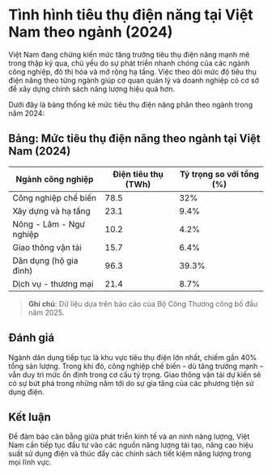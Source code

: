 # Tình hình tiêu thụ điện năng tại Việt Nam theo ngành (2024)

Việt Nam đang chứng kiến mức tăng trưởng tiêu thụ điện năng mạnh mẽ trong thập kỷ qua, chủ yếu do sự phát triển nhanh chóng của các ngành công nghiệp, đô thị hóa và mở rộng hạ tầng. Việc theo dõi mức độ tiêu thụ điện năng theo từng ngành giúp cơ quan quản lý và doanh nghiệp có cơ sở để xây dựng chính sách năng lượng hiệu quả hơn.

Dưới đây là bảng thống kê mức tiêu thụ điện năng phân theo ngành trong năm 2024:

## Bảng: Mức tiêu thụ điện năng theo ngành tại Việt Nam (2024)

| Ngành công nghiệp     | Điện tiêu thụ (TWh) | Tỷ trọng so với tổng (%) |
|------------------------|---------------------|----------------------------|
| Công nghiệp chế biến   | 78.5                | 32%                        |
| Xây dựng và hạ tầng    | 23.1                | 9.4%                       |
| Nông - Lâm - Ngư nghiệp| 10.2                | 4.2%                       |
| Giao thông vận tải     | 15.7                | 6.4%                       |
| Dân dụng (hộ gia đình) | 96.3                | 39.3%                      |
| Dịch vụ - thương mại   | 21.4                | 8.7%                       |

> **Ghi chú**: Dữ liệu dựa trên báo cáo của Bộ Công Thương công bố đầu năm 2025.

## Đánh giá

Ngành dân dụng tiếp tục là khu vực tiêu thụ điện lớn nhất, chiếm gần 40% tổng sản lượng. Trong khi đó, công nghiệp chế biến – dù tăng trưởng mạnh – vẫn duy trì mức ổn định trong cơ cấu tỷ trọng. Giao thông vận tải dự kiến sẽ có sự bứt phá trong những năm tới do sự gia tăng của các phương tiện sử dụng điện.

## Kết luận

Để đảm bảo cân bằng giữa phát triển kinh tế và an ninh năng lượng, Việt Nam cần tiếp tục đầu tư vào các nguồn năng lượng tái tạo, nâng cao hiệu suất sử dụng điện và thúc đẩy các chính sách tiết kiệm năng lượng trong mọi lĩnh vực.

